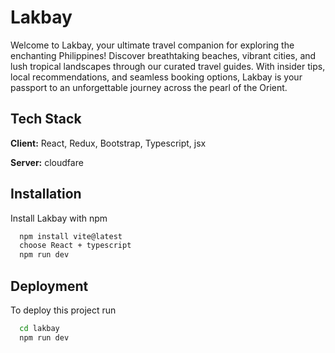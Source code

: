 
# Lakbay

Welcome to Lakbay, your ultimate travel companion for exploring the enchanting Philippines! Discover breathtaking beaches, vibrant cities, and lush tropical landscapes through our curated travel guides. With insider tips, local recommendations, and seamless booking options, Lakbay is your passport to an unforgettable journey across the pearl of the Orient.


## Tech Stack

**Client:** React, Redux, Bootstrap, Typescript, jsx

**Server:** cloudfare


## Installation

Install Lakbay with npm

```bash
  npm install vite@latest
  choose React + typescript
  npm run dev
```
    
## Deployment

To deploy this project run

```bash
  cd lakbay
  npm run dev
```

